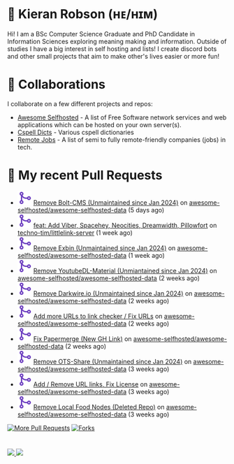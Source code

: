 # 👋 Kieran Robson (ʜᴇ/ʜɪᴍ)

Hi! I am a BSc Computer Science Graduate and PhD Candidate in Information Sciences exploring meaning making and information. Outside of studies I have a big interest in self hosting and lists! I create discord bots and other small projects that aim to make other's lives easier or more fun!

# 🙏 Collaborations
I collaborate on a few different projects and repos:
  - <a href="https://github.com/awesome-selfhosted/awesome-selfhosted-data">Awesome Selfhosted</a> - A list of Free Software network services and web applications which can be hosted on your own server(s).
  - <a href="https://github.com/streetsidesoftware/cspell-dicts">Cspell Dicts</a> -  Various cspell dictionaries 
  - <a href="https://github.com/remoteintech/remote-jobs">Remote Jobs</a> - A list of semi to fully remote-friendly companies (jobs) in tech. 

# 🔨 My recent Pull Requests

- ![](./assets/pr-merged.svg) [Remove Bolt-CMS (Unmaintained since Jan 2024)](https://github.com/awesome-selfhosted/awesome-selfhosted-data/pull/1120) on [awesome-selfhosted/awesome-selfhosted-data](https://github.com/awesome-selfhosted/awesome-selfhosted-data) (5 days ago)
- ![](./assets/pr-merged.svg) [feat: Add Viber, Spacehey, Neocities, Dreamwidth, Pillowfort](https://github.com/techno-tim/littlelink-server/pull/716) on [techno-tim/littlelink-server](https://github.com/techno-tim/littlelink-server) (1 week ago)
- ![](./assets/pr-merged.svg) [Remove Exbin (Unmaintained since Jan 2024)](https://github.com/awesome-selfhosted/awesome-selfhosted-data/pull/1115) on [awesome-selfhosted/awesome-selfhosted-data](https://github.com/awesome-selfhosted/awesome-selfhosted-data) (1 week ago)
- ![](./assets/pr-merged.svg) [Remove YoutubeDL-Material (Unmiantained since Jan 2024)](https://github.com/awesome-selfhosted/awesome-selfhosted-data/pull/1112) on [awesome-selfhosted/awesome-selfhosted-data](https://github.com/awesome-selfhosted/awesome-selfhosted-data) (2 weeks ago)
- ![](./assets/pr-merged.svg) [Remove Darkwire.io (Unmaintained since Jan 2024)](https://github.com/awesome-selfhosted/awesome-selfhosted-data/pull/1110) on [awesome-selfhosted/awesome-selfhosted-data](https://github.com/awesome-selfhosted/awesome-selfhosted-data) (2 weeks ago)
- ![](./assets/pr-merged.svg) [Add more URLs to link checker / Fix URLs](https://github.com/awesome-selfhosted/awesome-selfhosted-data/pull/1109) on [awesome-selfhosted/awesome-selfhosted-data](https://github.com/awesome-selfhosted/awesome-selfhosted-data) (2 weeks ago)
- ![](./assets/pr-merged.svg) [Fix Papermerge (New GH Link)](https://github.com/awesome-selfhosted/awesome-selfhosted-data/pull/1107) on [awesome-selfhosted/awesome-selfhosted-data](https://github.com/awesome-selfhosted/awesome-selfhosted-data) (2 weeks ago)
- ![](./assets/pr-merged.svg) [Remove OTS-Share (Unmaintained since Jan 2024)](https://github.com/awesome-selfhosted/awesome-selfhosted-data/pull/1100) on [awesome-selfhosted/awesome-selfhosted-data](https://github.com/awesome-selfhosted/awesome-selfhosted-data) (3 weeks ago)
- ![](./assets/pr-merged.svg) [Add  / Remove URL links, Fix License](https://github.com/awesome-selfhosted/awesome-selfhosted-data/pull/1094) on [awesome-selfhosted/awesome-selfhosted-data](https://github.com/awesome-selfhosted/awesome-selfhosted-data) (3 weeks ago)
- ![](./assets/pr-merged.svg) [Remove Local Food Nodes (Deleted Repo)](https://github.com/awesome-selfhosted/awesome-selfhosted-data/pull/1093) on [awesome-selfhosted/awesome-selfhosted-data](https://github.com/awesome-selfhosted/awesome-selfhosted-data) (3 weeks ago)

<p align="left">
  <a href="https://github.com/KieranRobson/KieranRobson/blob/main/pages/PR.md"><img alt="More Pull Requests" title="More Pull Requests" src="https://custom-icon-badges.demolab.com/badge/-More%20Pull%20Requests-1F222E?style=for-the-badge&logoColor=white&logo=fork"/></a>
  <a href="/pages/FORKS.md"><img alt="Forks" title="Forks" src="https://custom-icon-badges.demolab.com/badge/-Forks%20And%20Contributions-1F222E?style=for-the-badge&logoColor=white&logo=fork"/></a>
</p>

#

<p>
<a href="https://github.com/KieranRobson/KieranRobson/blob/main/pages/STATS.md"><img src="https://custom-icon-badges.demolab.com/badge/Github%20Stats-1F222E?style=for-the-badge&logo=graph&logoColor=white">
<a href="https://github.com/KieranRobson/KieranRobson/blob/main/pages/STARRED-REPOS.md"><img src="https://custom-icon-badges.demolab.com/badge/Github%20Stars-1F222E?style=for-the-badge&logo=star&logoColor=white">
</p>

